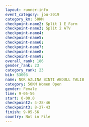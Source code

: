 ```yaml
---
layout: runner-info 
event_category: jbu-2019 
category_km: 50KM 
checkpoint-name2: Split 1 E Farm 
checkpoint-name3: Split 2 ATV 
checkpoint-name4: 
checkpoint-name5: 
checkpoint-name6: 
checkpoint-name7: 
checkpoint-name8: 
checkpoint-name9: 
overall_rank: 186
gender_rank: 23
category_rank: 23
bib: 53003
name: NOR AZLINA BINTI ABDULL TALIB
category: 50KM Women Open
gender: Female
time: 9-05-56
start: 0-00.0
checkpoint2: 4-28-46
checkpoint3: 8-27-43
finish: 9-05-56
country: Not in File
---
```

